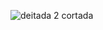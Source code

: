 
![deitada 2 cortada](https://github.com/user-attachments/assets/70874572-122c-470a-935b-6978e7d31892)


